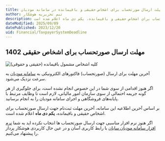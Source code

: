 ```yaml
---
title: مهلت ارسال صورتحساب برای اشخاص حقیقی و باقیمانده در سامانه مودیان
author: تیم تحریریه هوشکار
description: بر اساس آخرین اطلاعیه این سامانه، آخرین مهلت ثبت‌نام جهت ارسال صورتحساب برای اشخاص حقیقی و باقیمانده، یکم دی ماه اعلام شده است.
dateModified: 2025/09/09
datePublished: 2023/12/20
uid: Financial/TaxpayerSystemDeadline
---
```

## مهلت ارسال صورتحساب برای اشخاص حقیقی 1402

![کلیه اشخاص مشمول باقیمانده (حقیقی و حقوقی)](./Images/TaxpayerSystemDeadline.webp)

آخرین مهلت برای ارسال (صورتحساب) فاکتورهای الکترونیکی به <a href="https://my.tax.gov.ir/?url_back=https://tp.tax.gov.ir" target="_blank">سامانه مودیان</a> به سرعت نزدیک می‌شود. 

اگر هنوز اقدامی از سوی شما در این خصوص انجام نشده است، برای جلوگیری از هر گونه جریمه احتمالی از سوی سازمان امور مالیاتی، لازم است تا وظایف مرتبط با پایانه‌های فروشگاهی و اجرای سامانه مودیان را به انجام برسانید.

بر اساس آخرین اطلاعیه این سامانه، آخرین مهلت ثبت‌نام جهت ارسال صورتحساب برای اشخاص حقیقی و باقیمانده، **یکم دی ماه** اعلام شده است.

اگر هنوز نرم افزار مناسبی جهت ارسال صورتحساب ها انتخاب نکرده اید به شما <a href="https://www.hooshkar.com/Software/Sayan/Module/TpTaxGov" target="_blank">نرم افزار سامانه مودیان سایان</a> با رابط کاربری آسان و در عین حال کاربردی هوشکار پرداز را پیشنهاد می‌کنیم.